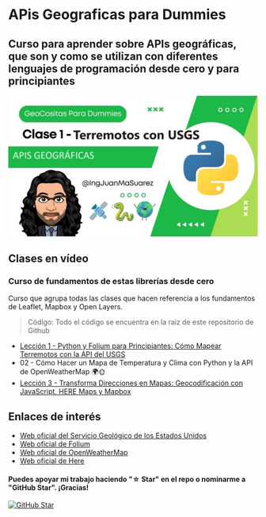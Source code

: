 # APis Geograficas para Dummies

## Curso para aprender sobre APIs geográficas, que son y como se utilizan con diferentes lenguajes de programación desde cero y para principiantes

![](./Imagenes/header.png)

## Clases en vídeo

### Curso de fundamentos de estas librerías desde cero

Curso que agrupa todas las clases que hacen referencia a los fundamentos de Leaflet, Mapbox y Open Layers.

> Código: Todo el código se encuentra en la raiz de este repositorio de Github

* [Lección 1 - Python y Folium para Principiantes: Cómo Mapear Terremotos con la API del USGS](https://youtu.be/dMA9pYiwZh4)
* 02 - Cómo Hacer un Mapa de Temperatura y Clima con Python y la API de OpenWeatherMap 🌍🌞
* [Lección 3 - Transforma Direcciones en Mapas: Geocodificación con JavaScript, HERE Maps y Mapbox](https://youtu.be/2RATxl59X6E)

## Enlaces de interés

* [Web oficial del Servicio Geológico de los Estados Unidos](https://www.usgs.gov/)
* [Web oficial de Folium](https://python-visualization.github.io/folium/latest/)
* [Web oficial de OpenWeatherMap](https://openweathermap.org/)
* [Web oficial de Here](https://www.here.com/)

#### Puedes apoyar mi trabajo haciendo "☆ Star" en el repo o nominarme a "GitHub Star". ¡Gracias!

[![GitHub Star](https://img.shields.io/badge/GitHub-Nominar_a_star-yellow?style=for-the-badge&logo=github&logoColor=white&labelColor=101010)](https://stars.github.com/nominate/)
